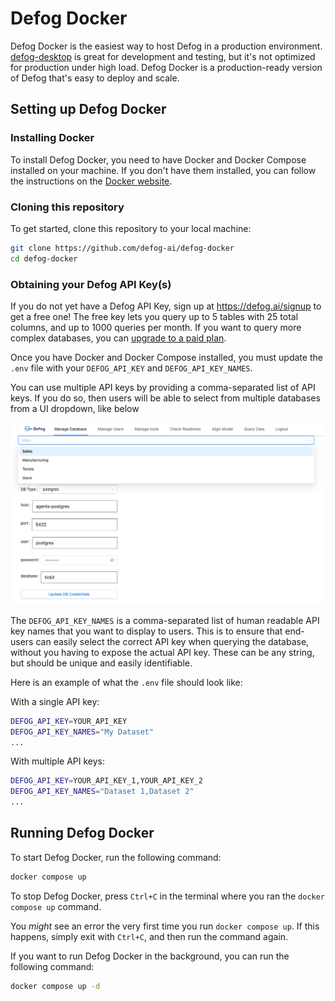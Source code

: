 # Defog Docker

Defog Docker is the easiest way to host Defog in a production environment. [defog-desktop](https://github.com/defog-ai/defog-desktop) is great for development and testing, but it's not optimized for production under high load. Defog Docker is a production-ready version of Defog that's easy to deploy and scale.

## Setting up Defog Docker

### Installing Docker
To install Defog Docker, you need to have Docker and Docker Compose installed on your machine. If you don't have them installed, you can follow the instructions on the [Docker website](https://docs.docker.com/get-docker/).

### Cloning this repository
To get started, clone this repository to your local machine:

```bash
git clone https://github.com/defog-ai/defog-docker
cd defog-docker
```

### Obtaining your Defog API Key(s)
If you do not yet have a Defog API Key, sign up at https://defog.ai/signup to get a free one! The free key lets you query up to 5 tables with 25 total columns, and up to 1000 queries per month. If you want to query more complex databases, you can [upgrade to a paid plan](https://defog.ai/pricing).

Once you have Docker and Docker Compose installed, you must update the `.env` file with your `DEFOG_API_KEY` and `DEFOG_API_KEY_NAMES`.

You can use multiple API keys by providing a comma-separated list of API keys. If you do so, then users will be able to select from multiple databases from a UI dropdown, like below

![Defog API Key Dropdown](./multiple-api-keys.png)

The `DEFOG_API_KEY_NAMES` is a comma-separated list of human readable API key names that you want to display to users. This is to ensure that end-users can easily select the correct API key when querying the database, without you having to expose the actual API key. These can be any string, but should be unique and easily identifiable.

Here is an example of what the `.env` file should look like:

With a single API key:
```bash
DEFOG_API_KEY=YOUR_API_KEY
DEFOG_API_KEY_NAMES="My Dataset"
...
```

With multiple API keys:
```bash
DEFOG_API_KEY=YOUR_API_KEY_1,YOUR_API_KEY_2
DEFOG_API_KEY_NAMES="Dataset 1,Dataset 2"
...
```

## Running Defog Docker

To start Defog Docker, run the following command:

```bash
docker compose up
```

To stop Defog Docker, press `Ctrl+C` in the terminal where you ran the `docker compose up` command.

You _might_ see an error the very first time you run `docker compose up`. If this happens, simply exit with `Ctrl+C`, and then run the command again.

If you want to run Defog Docker in the background, you can run the following command:

```bash
docker compose up -d
```